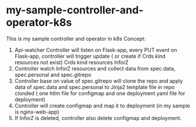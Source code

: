 # my-sample-controller-and-operator-k8s
This is my sample controller and operator in k8s
Concept:
1. Api-watcher Controller will listen on Flask-app, every PUT event on Flask-app, controller will trigger update ( or create if Crds kind resources not exist) Crds kind resources InforZ
2. Controller watch InforZ resources and collect data from spec.data, spec.personal and spec.gitrepo
3. Controller base on value of spec.gitrepo will clone the repo and apply data of spec.data and spec.personal to Jinja2 template file in repo clonded ( one htlm file for configmap and one deployment yaml file for deployment)
4. Controller will create configmap and map it to deployment (in my sample is nginx-web-app)
5. If InforZ is deleted, controller also delete configmap and deployment.
